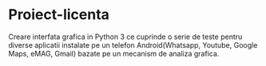 # Proiect-licenta
Creare interfata grafica in Python 3 ce cuprinde o serie de teste pentru diverse aplicatii instalate pe un telefon Android(Whatsapp, Youtube, Google Maps, eMAG, Gmail)  bazate pe un mecanism de analiza grafica.

